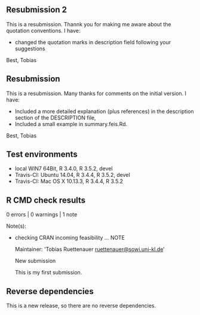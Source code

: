 ## Resubmission 2
This is a resubmission. Thannk you for making me aware about the quotation conventions. I have:

* changed the quotation marks in description field following your suggestions

Best, Tobias

## Resubmission
This is a resubmission. Many thanks for comments on the initial version. I have:

* Included a more detailed explanation (plus references) in the description section of the DESCRIPTION file,
* Included a small example in summary.feis.Rd.

Best, Tobias

## Test environments
* local WIN7 64Bit, R 3.4.0, R 3.5.2, devel
* Travis-CI: Ubuntu 14.04, R 3.4.4, R 3.5.2, devel
* Travis-CI: Mac OS X 10.13.3, R 3.4.4, R 3.5.2

## R CMD check results

0 errors | 0 warnings | 1 note

Note(s):

* checking CRAN incoming feasibility ... NOTE

  Maintainer: 'Tobias Ruettenauer <ruettenauer@sowi.uni-kl.de>'
  
  New submission

  This is my first submission.

## Reverse dependencies

This is a new release, so there are no reverse dependencies.


